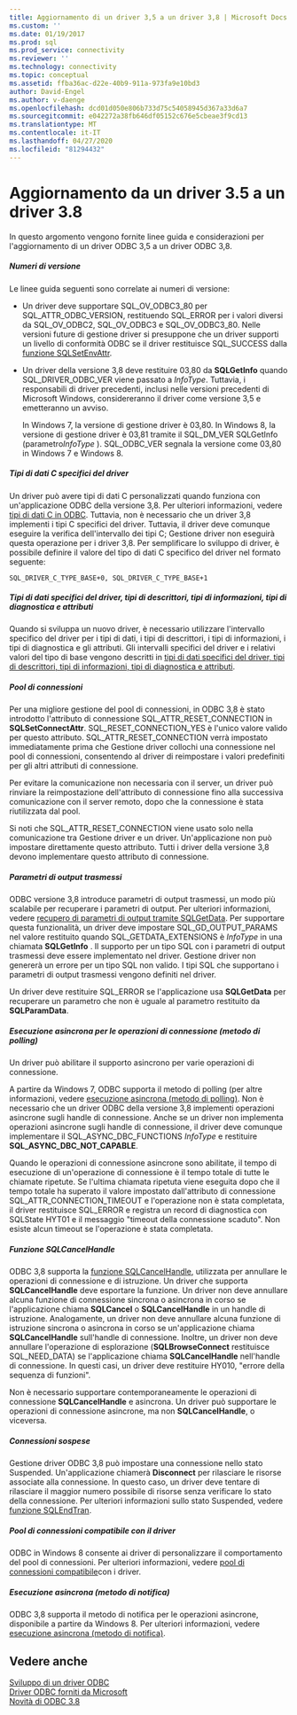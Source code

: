 ```yaml
---
title: Aggiornamento di un driver 3,5 a un driver 3,8 | Microsoft Docs
ms.custom: ''
ms.date: 01/19/2017
ms.prod: sql
ms.prod_service: connectivity
ms.reviewer: ''
ms.technology: connectivity
ms.topic: conceptual
ms.assetid: ffba36ac-d22e-40b9-911a-973fa9e10bd3
author: David-Engel
ms.author: v-daenge
ms.openlocfilehash: dcd01d050e806b733d75c54058945d367a33d6a7
ms.sourcegitcommit: e042272a38fb646df05152c676e5cbeae3f9cd13
ms.translationtype: MT
ms.contentlocale: it-IT
ms.lasthandoff: 04/27/2020
ms.locfileid: "81294432"
---
```

# <a name="upgrading-a-35-driver-to-a-38-driver"></a>Aggiornamento da un driver 3.5 a un driver 3.8
In questo argomento vengono fornite linee guida e considerazioni per l'aggiornamento di un driver ODBC 3,5 a un driver ODBC 3,8.  
  
##### <a name="version-numbers"></a>Numeri di versione  
 Le linee guida seguenti sono correlate ai numeri di versione:  
  
-   Un driver deve supportare SQL_OV_ODBC3_80 per SQL_ATTR_ODBC_VERSION, restituendo SQL_ERROR per i valori diversi da SQL_OV_ODBC2, SQL_OV_ODBC3 e SQL_OV_ODBC3_80. Nelle versioni future di gestione driver si presuppone che un driver supporti un livello di conformità ODBC se il driver restituisce SQL_SUCCESS dalla [funzione SQLSetEnvAttr](../../../odbc/reference/syntax/sqlsetenvattr-function.md).  
  
-   Un driver della versione 3,8 deve restituire 03,80 da **SQLGetInfo** quando SQL_DRIVER_ODBC_VER viene passato a *InfoType*. Tuttavia, i responsabili di driver precedenti, inclusi nelle versioni precedenti di Microsoft Windows, considereranno il driver come versione 3,5 e emetteranno un avviso.  
  
     In Windows 7, la versione di gestione driver è 03,80. In Windows 8, la versione di gestione driver è 03,81 tramite il SQL_DM_VER SQLGetInfo (parametro*InfoType* ). SQL_ODBC_VER segnala la versione come 03,80 in Windows 7 e Windows 8.  
  
##### <a name="driver-specific-c-data-types"></a>Tipi di dati C specifici del driver  
 Un driver può avere tipi di dati C personalizzati quando funziona con un'applicazione ODBC della versione 3,8. Per ulteriori informazioni, vedere [tipi di dati C in ODBC](../../../odbc/reference/develop-app/c-data-types-in-odbc.md). Tuttavia, non è necessario che un driver 3,8 implementi i tipi C specifici del driver. Tuttavia, il driver deve comunque eseguire la verifica dell'intervallo dei tipi C; Gestione driver non eseguirà questa operazione per i driver 3,8. Per semplificare lo sviluppo di driver, è possibile definire il valore del tipo di dati C specifico del driver nel formato seguente:  
  
```  
SQL_DRIVER_C_TYPE_BASE+0, SQL_DRIVER_C_TYPE_BASE+1  
```  
  
##### <a name="driver-specific-data-types-descriptor-types-information-types-diagnostic-types-and-attributes"></a>Tipi di dati specifici del driver, tipi di descrittori, tipi di informazioni, tipi di diagnostica e attributi  
 Quando si sviluppa un nuovo driver, è necessario utilizzare l'intervallo specifico del driver per i tipi di dati, i tipi di descrittori, i tipi di informazioni, i tipi di diagnostica e gli attributi. Gli intervalli specifici del driver e i relativi valori del tipo di base vengono descritti in [tipi di dati specifici del driver, tipi di descrittori, tipi di informazioni, tipi di diagnostica e attributi](../../../odbc/reference/develop-app/driver-specific-data-types-descriptor-information-diagnostic.md).  
  
##### <a name="connection-pooling"></a>Pool di connessioni  
 Per una migliore gestione del pool di connessioni, in ODBC 3,8 è stato introdotto l'attributo di connessione SQL_ATTR_RESET_CONNECTION in **SQLSetConnectAttr**. SQL_RESET_CONNECTION_YES è l'unico valore valido per questo attributo. SQL_ATTR_RESET_CONNECTION verrà impostato immediatamente prima che Gestione driver collochi una connessione nel pool di connessioni, consentendo al driver di reimpostare i valori predefiniti per gli altri attributi di connessione.  
  
 Per evitare la comunicazione non necessaria con il server, un driver può rinviare la reimpostazione dell'attributo di connessione fino alla successiva comunicazione con il server remoto, dopo che la connessione è stata riutilizzata dal pool.  
  
 Si noti che SQL_ATTR_RESET_CONNECTION viene usato solo nella comunicazione tra Gestione driver e un driver. Un'applicazione non può impostare direttamente questo attributo. Tutti i driver della versione 3,8 devono implementare questo attributo di connessione.  
  
##### <a name="streamed-output-parameters"></a>Parametri di output trasmessi  
 ODBC versione 3,8 introduce parametri di output trasmessi, un modo più scalabile per recuperare i parametri di output. Per ulteriori informazioni, vedere [recupero di parametri di output tramite SQLGetData](../../../odbc/reference/develop-app/retrieving-output-parameters-using-sqlgetdata.md). Per supportare questa funzionalità, un driver deve impostare SQL_GD_OUTPUT_PARAMS nel valore restituito quando SQL_GETDATA_EXTENSIONS è *InfoType* in una chiamata **SQLGetInfo** . Il supporto per un tipo SQL con i parametri di output trasmessi deve essere implementato nel driver. Gestione driver non genererà un errore per un tipo SQL non valido. I tipi SQL che supportano i parametri di output trasmessi vengono definiti nel driver.  
  
 Un driver deve restituire SQL_ERROR se l'applicazione usa **SQLGetData** per recuperare un parametro che non è uguale al parametro restituito da **SQLParamData**.  
  
##### <a name="asynchronous-execution-for-connection-operations-polling-method"></a>Esecuzione asincrona per le operazioni di connessione (metodo di polling)  
 Un driver può abilitare il supporto asincrono per varie operazioni di connessione.  
  
 A partire da Windows 7, ODBC supporta il metodo di polling (per altre informazioni, vedere [esecuzione asincrona (metodo di polling)](../../../odbc/reference/develop-app/asynchronous-execution-polling-method.md). Non è necessario che un driver ODBC della versione 3,8 implementi operazioni asincrone sugli handle di connessione. Anche se un driver non implementa operazioni asincrone sugli handle di connessione, il driver deve comunque implementare il SQL_ASYNC_DBC_FUNCTIONS *InfoType* e restituire **SQL_ASYNC_DBC_NOT_CAPABLE**.  
  
 Quando le operazioni di connessione asincrone sono abilitate, il tempo di esecuzione di un'operazione di connessione è il tempo totale di tutte le chiamate ripetute. Se l'ultima chiamata ripetuta viene eseguita dopo che il tempo totale ha superato il valore impostato dall'attributo di connessione SQL_ATTR_CONNECTION_TIMEOUT e l'operazione non è stata completata, il driver restituisce SQL_ERROR e registra un record di diagnostica con SQLState HYT01 e il messaggio "timeout della connessione scaduto". Non esiste alcun timeout se l'operazione è stata completata.  
  
##### <a name="sqlcancelhandle-function"></a>Funzione SQLCancelHandle  
 ODBC 3,8 supporta la [funzione SQLCancelHandle](../../../odbc/reference/syntax/sqlcancelhandle-function.md), utilizzata per annullare le operazioni di connessione e di istruzione. Un driver che supporta **SQLCancelHandle** deve esportare la funzione. Un driver non deve annullare alcuna funzione di connessione sincrona o asincrona in corso se l'applicazione chiama **SQLCancel** o **SQLCancelHandle** in un handle di istruzione. Analogamente, un driver non deve annullare alcuna funzione di istruzione sincrona o asincrona in corso se un'applicazione chiama **SQLCancelHandle** sull'handle di connessione. Inoltre, un driver non deve annullare l'operazione di esplorazione (**SQLBrowseConnect** restituisce SQL_NEED_DATA) se l'applicazione chiama **SQLCancelHandle** nell'handle di connessione. In questi casi, un driver deve restituire HY010, "errore della sequenza di funzioni".  
  
 Non è necessario supportare contemporaneamente le operazioni di connessione **SQLCancelHandle** e asincrona. Un driver può supportare le operazioni di connessione asincrone, ma non **SQLCancelHandle**, o viceversa.  
  
##### <a name="suspended-connections"></a>Connessioni sospese  
 Gestione driver ODBC 3,8 può impostare una connessione nello stato Suspended. Un'applicazione chiamerà **Disconnect** per rilasciare le risorse associate alla connessione. In questo caso, un driver deve tentare di rilasciare il maggior numero possibile di risorse senza verificare lo stato della connessione. Per ulteriori informazioni sullo stato Suspended, vedere [funzione SQLEndTran](../../../odbc/reference/syntax/sqlendtran-function.md).  
  
##### <a name="driver-aware-connection-pooling"></a>Pool di connessioni compatibile con il driver  
 ODBC in Windows 8 consente ai driver di personalizzare il comportamento del pool di connessioni. Per ulteriori informazioni, vedere [pool di connessioni compatibile](../../../odbc/reference/develop-app/driver-aware-connection-pooling.md)con i driver.  
  
##### <a name="asynchronous-execution-notification-method"></a>Esecuzione asincrona (metodo di notifica)  
 ODBC 3,8 supporta il metodo di notifica per le operazioni asincrone, disponibile a partire da Windows 8. Per ulteriori informazioni, vedere [esecuzione asincrona (metodo di notifica)](../../../odbc/reference/develop-app/asynchronous-execution-notification-method.md).  
  
## <a name="see-also"></a>Vedere anche  
 [Sviluppo di un driver ODBC](../../../odbc/reference/develop-driver/developing-an-odbc-driver.md)   
 [Driver ODBC forniti da Microsoft](../../../odbc/microsoft/microsoft-supplied-odbc-drivers.md)   
 [Novità di ODBC 3.8](../../../odbc/reference/what-s-new-in-odbc-3-8.md)
